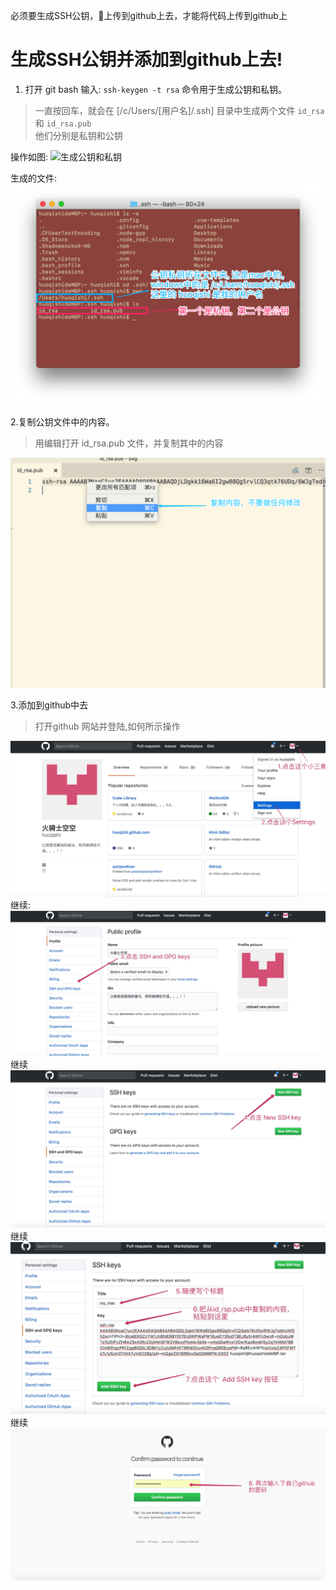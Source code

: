 必须要生成SSH公钥，上传到github上去，才能将代码上传到github上
# 生成SSH公钥并添加到github上去!
1. 打开 git bash 输入: `ssh-keygen -t rsa` 命令用于生成公钥和私钥。
> 一直按回车，就会在 [/c/Users/[用户名]/.ssh]  目录中生成两个文件 `id_rsa`和 `id_rsa.pub`  
> 他们分别是私钥和公钥

操作如图:
![生成公钥和私钥](./images/生成公钥私钥.gif)

生成的文件: 
![公钥私钥位置](./images/公钥,私钥.png)

2.复制公钥文件中的内容。
> 用编辑打开 id_rsa.pub 文件，并复制其中的内容

![复制公钥](./images/复制公钥.png)

3.添加到github中去
> 打开github 网站并登陆,如何所示操作

![Settings](./images/点开Settings.jpg)
继续:
![SSH-GPG-keys](./images/SSH-GPK-keys.jpg)
继续  
![New-SSH-keys](./images/New-SSH-keys.jpg)
继续  
![Add-SSH-keys](./images/Add-SSH-keys.jpg)
继续
![Confirm-PWD](./images/Confirm-PWD.jpg)